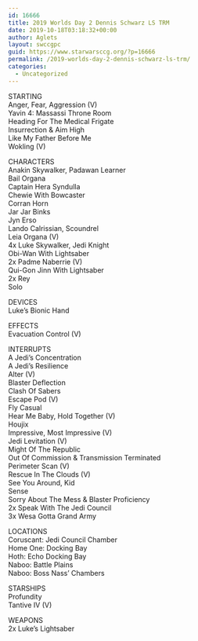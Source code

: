 ```yaml
---
id: 16666
title: 2019 Worlds Day 2 Dennis Schwarz LS TRM
date: 2019-10-18T03:18:32+00:00
author: Aglets
layout: swccgpc
guid: https://www.starwarsccg.org/?p=16666
permalink: /2019-worlds-day-2-dennis-schwarz-ls-trm/
categories:
  - Uncategorized
---
```

STARTING  
Anger, Fear, Aggression (V)  
Yavin 4: Massassi Throne Room  
Heading For The Medical Frigate  
Insurrection & Aim High  
Like My Father Before Me  
Wokling (V)

CHARACTERS  
Anakin Skywalker, Padawan Learner  
Bail Organa  
Captain Hera Syndulla  
Chewie With Bowcaster  
Corran Horn  
Jar Jar Binks  
Jyn Erso  
Lando Calrissian, Scoundrel  
Leia Organa (V)  
4x Luke Skywalker, Jedi Knight  
Obi-Wan With Lightsaber  
2x Padme Naberrie (V)  
Qui-Gon Jinn With Lightsaber  
2x Rey  
Solo

DEVICES  
Luke&#8217;s Bionic Hand

EFFECTS  
Evacuation Control (V)

INTERRUPTS  
A Jedi’s Concentration  
A Jedi&#8217;s Resilience  
Alter (V)  
Blaster Deflection  
Clash Of Sabers  
Escape Pod (V)  
Fly Casual  
Hear Me Baby, Hold Together (V)  
Houjix  
Impressive, Most Impressive (V)  
Jedi Levitation (V)  
Might Of The Republic  
Out Of Commission & Transmission Terminated  
Perimeter Scan (V)  
Rescue In The Clouds (V)  
See You Around, Kid  
Sense  
Sorry About The Mess & Blaster Proficiency  
2x Speak With The Jedi Council  
3x Wesa Gotta Grand Army

LOCATIONS  
Coruscant: Jedi Council Chamber  
Home One: Docking Bay  
Hoth: Echo Docking Bay  
Naboo: Battle Plains  
Naboo: Boss Nass’ Chambers

STARSHIPS  
Profundity  
Tantive IV (V)

WEAPONS  
2x Luke’s Lightsaber